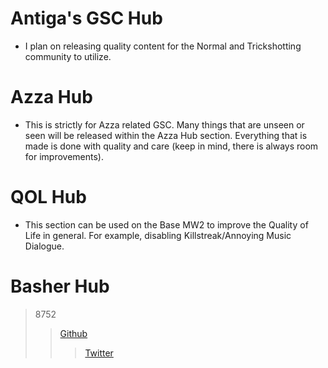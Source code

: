 # Antiga's GSC Hub
  - I plan on releasing quality content for the Normal and Trickshotting community to utilize.
  
# Azza Hub
  - This is strictly for Azza related GSC. Many things that are unseen or seen will be released within the Azza Hub section. Everything that is made is done with quality and care (keep in mind, there is always room for improvements).

# QOL Hub
  - This section can be used on the Base MW2 to improve the Quality of Life in general. For example, disabling Killstreak/Annoying Music Dialogue.

# Basher Hub
  > 8752
  >> [Github](https://github.com/projectbash/GFX-Work)
  >>> [Twitter](https://twitter.com/8752x)